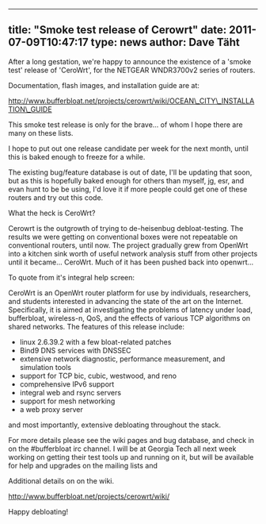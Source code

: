 
---
title: "Smoke test release of Cerowrt"
date: 2011-07-09T10:47:17
type: news
author: Dave Täht
---
After a long gestation, we're happy to announce the existence of a
'smoke test' release of 'CeroWrt', for the NETGEAR WNDR3700v2 series of
routers.

Documentation, flash images, and installation guide are at:

http://www.bufferbloat.net/projects/cerowrt/wiki/OCEAN\_CITY\_INSTALLATION\_GUIDE

This smoke test release is only for the brave... of whom I hope there
are many on these lists.

I hope to put out one release candidate per week for the next month,
until this is baked enough to freeze for a while.

The existing bug/feature database is out of date, I'll be updating that
soon, but as this is hopefully baked enough for others than myself, jg,
esr, and evan hunt to be be using, I'd love it if more people could get
one of these routers and try out this code.

What the heck is CeroWrt?

Cerowrt is the outgrowth of trying to de-heisenbug debloat-testing. The
results we were getting on conventional boxes were not repeatable on
conventional routers, until now. The project gradually grew from OpenWrt
into a kitchen sink worth of useful network analysis stuff from other
projects until it became... CeroWrt. Much of it has been pushed back
into openwrt...

To quote from it's integral help screen:

CeroWrt is an OpenWrt router platform for use by individuals,
researchers, and students interested in advancing the state of the art
on the Internet. Specifically, it is aimed at investigating the problems
of latency under load, bufferbloat, wireless-n, QoS, and the effects of
various TCP algorithms on shared networks. The features of this release
include:

-   linux 2.6.39.2 with a few bloat-related patches
-   Bind9 DNS services with DNSSEC
-   extensive network diagnostic, performance measurement, and
    simulation tools
-   support for TCP bic, cubic, westwood, and reno
-   comprehensive IPv6 support
-   integral web and rsync servers
-   support for mesh networking
-   a web proxy server

and most importantly, extensive debloating throughout the stack.

For more details please see the wiki pages and bug database, and check
in on the \#bufferbloat irc channel. I will be at Georgia Tech all next
week working on getting their test tools up and running on it, but will
be available for help and upgrades on the mailing lists and

Additional details on on the wiki.

http://www.bufferbloat.net/projects/cerowrt/wiki/

Happy debloating!
